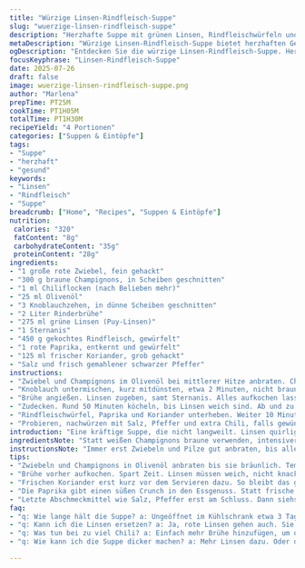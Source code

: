 ```yaml
---
title: "Würzige Linsen-Rindfleisch-Suppe"
slug: "wuerzige-linsen-rindfleisch-suppe"
description: "Herzhafte Suppe mit grünen Linsen, Rindfleischwürfeln und aromatischen Gewürzen. Zwiebeln und braune Champignons werden in Olivenöl angebraten, dazu kommt fein geschnittener Knoblauch und eine Prise Chiliflocken. Die Suppe erhält durch Sternanis und Tomatenwürfel eine besondere Note. Linsen werden lange sanft gekocht bis sie weich sind. Frischer Koriander ersetzt Petersilie, für ein leicht exotisches Aroma. Perfekt für kühle Tage. Ohne Gluten, Milchprodukte, Eier, Nüsse und Laktose."
metaDescription: "Würzige Linsen-Rindfleisch-Suppe bietet herzhaften Geschmack für kalte Tage. Gesunde Zutaten vereinen sich in einem köstlichen Gericht."
ogDescription: "Entdecken Sie die würzige Linsen-Rindfleisch-Suppe. Herzhafter Genuss mit einem Hauch von Exotik für die kalte Jahreszeit."
focusKeyphrase: "Linsen-Rindfleisch-Suppe"
date: 2025-07-26
draft: false
image: wuerzige-linsen-rindfleisch-suppe.png
author: "Marlena"
prepTime: PT25M
cookTime: PT1H05M
totalTime: PT1H30M
recipeYield: "4 Portionen"
categories: ["Suppen & Eintöpfe"]
tags:
- "Suppe"
- "herzhaft"
- "gesund"
keywords:
- "Linsen"
- "Rindfleisch"
- "Suppe"
breadcrumb: ["Home", "Recipes", "Suppen & Eintöpfe"]
nutrition: 
 calories: "320"
 fatContent: "8g"
 carbohydrateContent: "35g"
 proteinContent: "28g"
ingredients:
- "1 große rote Zwiebel, fein gehackt"
- "300 g braune Champignons, in Scheiben geschnitten"
- "1 ml Chiliflocken (nach Belieben mehr)"
- "25 ml Olivenöl"
- "3 Knoblauchzehen, in dünne Scheiben geschnitten"
- "2 Liter Rinderbrühe"
- "275 ml grüne Linsen (Puy-Linsen)"
- "1 Sternanis"
- "450 g gekochtes Rindfleisch, gewürfelt"
- "1 rote Paprika, entkernt und gewürfelt"
- "125 ml frischer Koriander, grob gehackt"
- "Salz und frisch gemahlener schwarzer Pfeffer"
instructions:
- "Zwiebel und Champignons im Olivenöl bei mittlerer Hitze anbraten. Chiliflocken hinzufügen, salzen, pfeffern. Rühren."
- "Knoblauch untermischen, kurz mitdünsten, etwa 2 Minuten, nicht braun werden lassen."
- "Brühe angießen. Linsen zugeben, samt Sternanis. Alles aufkochen lassen. Hitze reduzieren."
- "Zudecken. Rund 50 Minuten köcheln, bis Linsen weich sind. Ab und zu umrühren, damit nichts anklebt."
- "Rindfleischwürfel, Paprika und Koriander unterheben. Weiter 10 Minuten sanft erhitzen."
- "Probieren, nachwürzen mit Salz, Pfeffer und extra Chili, falls gewünscht. Dann sofort servieren."
introduction: "Eine kräftige Suppe, die nicht langweilt. Linsen quirlig, leicht nussig, kombiniert mit saftigem Rindfleisch. Ein Hauch rote Paprika statt Tomate bringt Frische rein. Der Sternanis wildert dezent exotisch, kein Aufdrängen, eher neugierig. Zwiebeln und braune Champignons geben Boden, Aroma, Struktur. Knoblauch für ein bisschen Biss, das braucht diese Suppe, macht sie nicht lasch. Chili pfeffert das Ganze an, aber nur leicht. Koriander ersetzt Petersilie. Überraschung. Warm, wärmend, sättigend. Für Tage, an denen die Welt kalt klingt. Gekocht mit wenig Aufwand, viel Geschmack. Gesund, frei von Gluten, Milch und Eiern. Handfeste Nahrung, guter Stoff. Nicht fancy, aber ehrlich. Lässt Raum. Zum improvisieren. Ein Klassiker, etwas anders."
ingredientsNote: "Statt weißen Champignons braune verwenden, intensiver im Geschmack, mehr Tiefe. Rote Zwiebeln stattdessen nehmen bringt Süße und Farbe. Die Paprika ersetzt die frische Tomate, leicht süßlich, netter knuspriger Kontrast. Koriander sorgt für frische, kräuterige Nuancen, dezenter Unterschied zur Petersilie. Ölmenge etwas reduziert, um leicht weniger Fett. Die Linsenmenge leicht erhöht für mehr Substanz, mehr Biss. Sternanis bleibt, bringt exotisches Aroma, ist kleine Überraschung. Knoblauch-Schärfe mit leichter Verlängerung im Garen, damit Geschmack sich besser verteilt. Salz und Pfeffer immer erst zum Schluss ergänzen, so kontrolliert man Würze besser. Man kann auch mit getrocknetem Koriander experimentieren, aber frisch ist besser."
instructionsNote: "Immer erst Zwiebeln und Pilze gut anbraten, bis alles leicht bräunt. Die Chiliflocken erst jetzt zugeben, sonst werden sie bitter. Knoblauch beim Dünsten im Auge behalten, darf nicht schwarz werden, sonst bitter. Brühe vor dem Angießen auf kochen bringen, das spart Zeit beim Kochvorgang. Linsen müssen weich runtergekocht werden, auf keinen Fall unterkochen. Deckel dabei möglichst geschlossen halten, aber gelegentlich umrühren. Sternanis entfernen vor dem Servieren, sonst wird zu dominant. Die letzten Zutaten nur noch erhitzen, nicht weiterkochen, damit frische Kräuter nicht verbrennen. Nachwürzen je nach Geschmack. Suppe nicht zu lange stehen lassen, frisch genießen. Zum Servieren kann man mit frischem Koriander garnieren, oder mit einem Spritzer Limettensaft."
tips:
- "Zwiebeln und Champignons in Olivenöl anbraten bis sie bräunlich. Temperatur gut im Auge behalten. Chiliflocken erst später dazu, sonst verlieren sie Geschmack. Nicht vergessen, Knoblauch ist heikel. Nicht überbraten. Er muss aromatisch bleiben."
- "Brühe vorher aufkochen. Spart Zeit. Linsen müssen weich, nicht knackig sein. 50 Minuten ist ein guter Richtwert. Ab und zu umrühren, damit nichts anbrennt. Sternanis vorher rausnehmen. Er wird zu dominant."
- "Frischen Koriander erst kurz vor dem Servieren dazu. So bleibt das grüne Aroma intensiv. Keine Angst vor kräftigen Gewürzen. Gewürze sind wichtig. Rindfleisch zuerst sanft warm machen, nicht weiter kochen."
- "Die Paprika gibt einen süßen Crunch in den Essgenuss. Statt frische Tomaten zu nehmen, Paprika ist eine gute Idee. Dadurch entsteht ein schöner Farbkontrast. Umdrehen für mehr Geschmack. Linsen müssen für mehr Biss sein. Etwas mehr ist besser."
- "Letzte Abschmeckmittel wie Salz, Pfeffer erst am Schluss. Dann siehst du wie viel es braucht. Nimm dir Zeit für die Würze. Je nach Geschmack auch mehr Chili. Man kann auch mit Koriander experimentieren. Aber frisch ist einfach besser."
faq:
- "q: Wie lange hält die Suppe? a: Ungeöffnet im Kühlschrank etwa 3 Tage. Gefroren hält die Suppe bis zu 3 Monate. Aber aufpassen. Geschmack kann schwinden."
- "q: Kann ich die Linsen ersetzen? a: Ja, rote Linsen gehen auch. Sie sind schneller gar. Aber sie zerfallen mehr. Das gibt eine andere Konsistenz."
- "q: Was tun bei zu viel Chili? a: Einfach mehr Brühe hinzufügen, um die Schärfe zu mildern. Oder Sahne, wenn das geht. Aber die Suppe bleibt dann nicht vegan."
- "q: Wie kann ich die Suppe dicker machen? a: Mehr Linsen dazu. Oder die Brühe reduzieren beim Kochen. Aber nicht zu viel, muss noch flüssig sein. Genusserlebnis beachten. "

---
```

